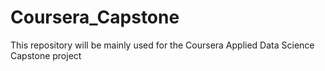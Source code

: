 # Coursera_Capstone
This repository will be mainly used for the Coursera Applied Data Science Capstone project
